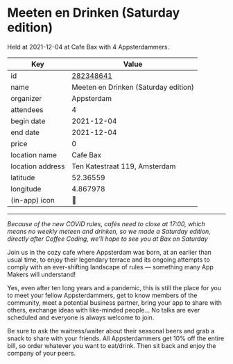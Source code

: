 # Meeten en Drinken (Saturday edition)
Held at 2021-12-04 at Cafe Bax with 4 Appsterdammers.
        
|Key|Value
|---|---|
|id|[282348641](https://www.meetup.com/appsterdam/events/282348641/)|
|name|Meeten en Drinken (Saturday edition)|
|organizer|Appsterdam|
|attendees|4|
|begin date|2021-12-04|
|end date|2021-12-04|
|price|0|
|location name|Cafe Bax|
|location address|Ten Katestraat 119, Amsterdam|
|latitude|52.36559|
|longitude|4.867978|
|(in-app) icon|🍺|

---

*Because of the new COVID rules, cafés need to close at 17:00, which means no weekly meteen and drinken, so we made a Saturday edition, directly after Coffee Coding, we’ll hope to see you at Bax on Saturday*

Join us in the cozy cafe where Appsterdam was born, at an earlier than usual time, to enjoy their legendary terrace and its ongoing attempts to comply with an ever-shifting landscape of rules — something many App Makers will understand!

Yes, even after ten long years and a pandemic, this is still the place for you to meet your fellow Appsterdammers, get to know members of the community, meet a potential business partner, bring your app to share with others, exchange ideas with like-minded people... No talks are ever scheduled and everyone is always welcome to join.

Be sure to ask the waitress/waiter about their seasonal beers and grab a snack to share with your friends. All Appsterdammers get 10% off the entire bill, so order whatever you want to eat/drink. Then sit back and enjoy the company of your peers.
